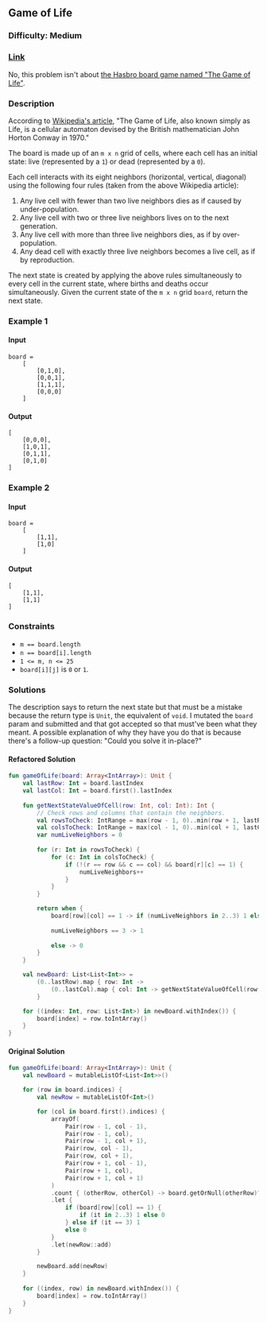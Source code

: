 ## Game of Life
### Difficulty: Medium
### [Link](https://leetcode.com/problems/game-of-life/)

No, this problem isn't about [the Hasbro board game named "The Game of Life"](https://en.wikipedia.org/wiki/The_Game_of_Life).

### Description

According to [Wikipedia's article](https://en.wikipedia.org/wiki/Conway%27s_Game_of_Life), "The Game of Life, also known simply as Life, is a cellular automaton devised by the British mathematician John Horton Conway in 1970." 

The board is made up of an `m x n` grid of cells, where each cell has an initial state: live (represented by a `1`) or dead (represented by a `0`).

Each cell interacts with its eight neighbors (horizontal, vertical, diagonal) using the following four rules (taken from the above Wikipedia article):
1. Any live cell with fewer than two live neighbors dies as if caused by under-population.
2. Any live cell with two or three live neighbors lives on to the next generation.
3. Any live cell with more than three live neighbors dies, as if by over-population.
4. Any dead cell with exactly three live neighbors becomes a live cell, as if by reproduction.

The next state is created by applying the above rules simultaneously to every cell in the current state, where births and deaths occur simultaneously. Given the current state of the `m x n` grid `board`, return the next state.

### Example 1

#### Input

```
board =
    [
        [0,1,0],
        [0,0,1],
        [1,1,1],
        [0,0,0]
    ]
```

#### Output

```
[
    [0,0,0],
    [1,0,1],
    [0,1,1],
    [0,1,0]
]
```

### Example 2

#### Input

```
board =
    [
        [1,1],
        [1,0]
    ]
```

#### Output

```
[
    [1,1],
    [1,1]
]
```

### Constraints
- `m == board.length`
- `n == board[i].length`
- `1 <= m, n <= 25`
- `board[i][j]` is `0` or `1`.

### Solutions

The description says to return the next state but that must be a mistake because the return type is `Unit`, the equivalent of `void`. I mutated the `board` param and submitted and that got accepted so that must've been what they meant. A possible explanation of why they have you do that is because there's a follow-up question: "Could you solve it in-place?"

#### Refactored Solution

```kotlin
fun gameOfLife(board: Array<IntArray>): Unit {
    val lastRow: Int = board.lastIndex
    val lastCol: Int = board.first().lastIndex
    
    fun getNextStateValueOfCell(row: Int, col: Int): Int {
        // Check rows and columns that contain the neighbors.
        val rowsToCheck: IntRange = max(row - 1, 0)..min(row + 1, lastRow)
        val colsToCheck: IntRange = max(col - 1, 0)..min(col + 1, lastCol)
        var numLiveNeighbors = 0
        
        for (r: Int in rowsToCheck) {
            for (c: Int in colsToCheck) {
                if (!(r == row && c == col) && board[r][c] == 1) {
                    numLiveNeighbors++
                }
            }
        }

        return when {
            board[row][col] == 1 -> if (numLiveNeighbors in 2..3) 1 else 0
            
            numLiveNeighbors == 3 -> 1
            
            else -> 0
        }                      
    }

    val newBoard: List<List<Int>> =
        (0..lastRow).map { row: Int ->
            (0..lastCol).map { col: Int -> getNextStateValueOfCell(row, col) }
        }

    for ((index: Int, row: List<Int>) in newBoard.withIndex()) {
        board[index] = row.toIntArray()
    }
}
```

#### Original Solution

```kotlin
fun gameOfLife(board: Array<IntArray>): Unit {
    val newBoard = mutableListOf<List<Int>>()

    for (row in board.indices) {
        val newRow = mutableListOf<Int>()

        for (col in board.first().indices) {
            arrayOf(
                Pair(row - 1, col - 1),
                Pair(row - 1, col),
                Pair(row - 1, col + 1),
                Pair(row, col - 1),
                Pair(row, col + 1),
                Pair(row + 1, col - 1),
                Pair(row + 1, col),
                Pair(row + 1, col + 1)
            )
            .count { (otherRow, otherCol) -> board.getOrNull(otherRow)?.getOrNull(otherCol) == 1 }
            .let {
                if (board[row][col] == 1) {
                    if (it in 2..3) 1 else 0
                } else if (it == 3) 1
                else 0
            }
            .let(newRow::add)
        }

        newBoard.add(newRow)
    }
    
    for ((index, row) in newBoard.withIndex()) {
        board[index] = row.toIntArray()
    }
}
```